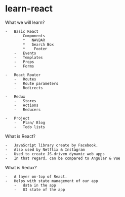 # learn-react

What we will learn?

	-	Basic React
		-	Components
			*	NAVBAR
			*	Search Box
			*	 Footer
		-	Events
		-	Templates
		-	Props
		-	Forms

	-	React Router
		-	Routes
		-	Route parameters
		-	Redirects

	-	Redux
		-	Stores
		-	Actions
		-	Reducers

	-	Project
		-	Plan/ Blog
		-	Todo lists

What is React?

	-	JavaScript library create by Facebook.
	-	Also used by Netflix & Instagram
	-	Used to create JS-driven dynamic web apps
	-	In that regard, can be compared to Angular & Vue

What is Redux?

	-	A layer on-top of React.
	-	Helps with state management of our app
		-	data in the app
		-	UI state of the app


